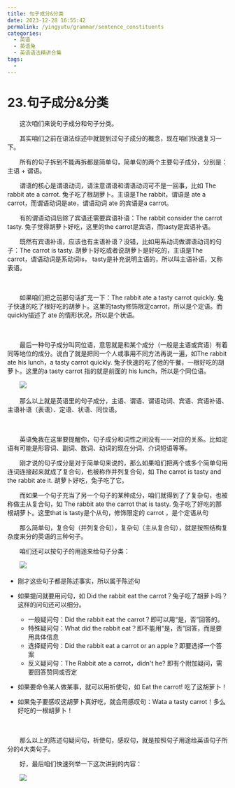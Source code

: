 ```yaml
---
title: 句子成分&分类
date: 2023-12-28 16:55:42
permalink: /yingyutu/grammar/sentence_constituents
categories:
  - 英语
  - 英语兔
  - 英语语法精讲合集
tags:
  - 
---
```

# 23.句子成分&分类

　　‍这次咱们来说句子成分和句子分类。

　　其实咱们之前在语法综述中就提到过句子成分的概念，现在咱们快速复习一下。
<!-- more -->
　　所有的句子拆到不能再拆都是简单句，简单句的两个主要句子成分，分别是‍‍：主语 + 谓语。

　　谓语的核心是谓语动词，请注意谓语‍‍和谓语动词可不是一回事，比如 The rabbit ate a carrot. 兔子吃了根胡萝卜。主语是The rabbit，谓语是 ate a carrot，而谓语动词是ate，谓语动词 ate 的宾语是a carrot。

　　有的谓语动词后除了宾语还需要宾语补语：The rabbit consider the carrot tasty. 兔子觉得胡萝卜好吃，‍‍这里的the carrot是宾语，而tasty是宾语补语。‍‍

　　既然有宾语补语，应该也有主语补语？没错，比如用系动词做谓语动词的句子：The carrot is tasty. 胡萝卜好吃或者说胡萝卜是好吃的，主语是The carrot，‍‍谓语动词是系动词is， tasty是补充说明主语的，所以叫主语补语，又称表语。‍‍

　　‍

　　如果咱们把之前那句话扩充一下：The rabbit ate a tasty carrot quickly. 兔子快速的吃了根好吃的胡萝卜。这里的tasty修饰限定carrot，所以是个定语。‍‍而quickly描述了 ate 的情形状况，所以是个状语。‍‍

　　‍

　　最后一种句子成分叫同位语，‍‍意思就是和某个成分（一般是主语或宾语）有着同等地位的成分。‍‍说白了就是把同一个人或事用不同方法再说一遍，如The rabbit ate his lunch，‍‍a tasty carrot quickly. 兔子快速的吃了他的午餐，一根好吃的胡萝卜。‍‍这里的a tasty carrot 指的就是前面的 his lunch，所以是个同位语。

　　​![](https://image.peterjxl.com/blog/image-20231226204653-zfz94vn.png)​

　　那么以上就是英语里的句子成分，主语、‍‍谓语、谓语动词、宾语、宾语补语、主语补语（表语）、定语、状语、同位语。‍‍

　　‍

　　英语兔我在这里要提醒你，句子成分和词性之间没有一一对应的关系。‍‍比如定语有可能是形容词、副词、数词、动词的现在分词、介词短语等等。‍‍

　　刚才说的句子成分是对于简单句来说的，那么如果咱们把两个或‍‍多个简单句用连词连接起来就成了复合句，‍‍也被称作并列复合句，如 The carrot is tasty and the rabbit ate it.  胡萝卜好吃，兔子吃了它。

　　而如果一个句子充当了另一个句子的某种成分，‍‍咱们就得到了了复杂句，也被称做主从复合句，如 The rabbit ate the carrot that is tasty. 兔子吃了好吃的那根胡萝卜。‍‍这里that is tasty是个从句，修饰限定的 carrot ，是个‍‍定语从句

　　那么简单句，复合句（并列复合句），复杂句（主从复合句），就是按照结构复杂度来分的英语的三种句子。

　　咱们还可以按句子的用途来给句子分类：

　　​![](https://image.peterjxl.com/blog/image-20231226210917-3ewac8o.png)​

* 刚才这些句子都是陈述事实，所以属于陈述句
* 如果提问就要用问句，‍‍如 Did the rabbit eat the carrot？兔子吃了胡萝卜吗？这样的问句还可以细分。‍‍

  * 一般疑问句：Did the rabbit eat the carrot？即可以用“是，否”回答的。
  * 特殊疑问句：What did the rabbit‍‍ eat？即不能用“是，否”回答，而是要用具体信息
  * 选择疑问句：Did the rabbit eat a carrot or an apple？‍‍即要选择一个答案
  * 反义疑问句：The Rabbit ate a carrot，didn't he? 即有个附加疑问，‍‍需要回答赞同或否定
* 如果要命令某人做某事，就可以用‍‍祈使句，如 Eat the carrot! 吃了这胡萝卜！
* 如果兔子要感叹‍‍这胡萝卜真好吃，就会用感叹句：Wata a tasty carrot！多么好吃的一根胡萝卜！

　　‍

　　那么以上的陈述句疑问句，祈使句，感叹句，就是按照句子用途‍‍给英语句子所分的4大类句子。‍‍

　　好，最后咱们快速列举一下这次讲到的内容：

　　​![](https://image.peterjxl.com/blog/image-20231226210933-mveeyaz.png)​
